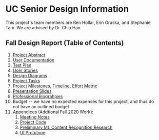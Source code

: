 # UC Senior Design Information

This project's team members are Ben Hollar, Erin Graska, and Stephanie Tam. We are advised by Dr. Chia Han.

## Fall Design Report (Table of Contents)

1. [Project Abstract](https://github.com/benhollar/TheSpiceRack/blob/master/UC%20Senior%20Design/Project%20Description.md)
2. [User Documentation](https://github.com/benhollar/TheSpiceRack/blob/master/README.md)
3. [Test Plan](https://github.com/benhollar/TheSpiceRack/blob/master/UC%20Senior%20Design/Test%20Plan.pdf)
4. [User Stories](https://github.com/benhollar/TheSpiceRack/blob/master/UC%20Senior%20Design/User%20Stories.md)
5. [Design Diagrams](https://github.com/benhollar/TheSpiceRack/blob/master/UC%20Senior%20Design/Design%20Diagrams.png)
6. [Project Tasks](https://github.com/benhollar/TheSpiceRack/blob/master/UC%20Senior%20Design/Tasklist.md)
7. [Project Milestones, Timeline, Effort Matrix](https://github.com/benhollar/TheSpiceRack/blob/master/UC%20Senior%20Design/Milestones.md)
8. [Presentation Slides](https://github.com/benhollar/TheSpiceRack/blob/master/UC%20Senior%20Design/Fall%202020%20Slides.pdf)
9. [Professional Biograhpies](https://github.com/benhollar/TheSpiceRack/tree/master/UC%20Senior%20Design/Professional%20Biographies)
10. Budget -- we have no expected expenses for this project, and thus do not have an outlined budget.
11. Appendices (Addtional Fall 2020 Work):
	1. [Meeting Notes](https://github.com/benhollar/TheSpiceRack/tree/master/UC%20Senior%20Design/Meeting%20Notes)
	2. [Project Code](https://github.com/benhollar/TheSpiceRack/tree/master/TheSpiceRack)
	3. [Preliminary ML Content Recognition Research](https://github.com/benhollar/TheSpiceRack/issues/3)
	4. [UI Prototype](https://github.com/benhollar/TheSpiceRack/tree/master/UC%20Senior%20Design/UI%20Prototype)

